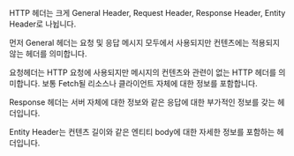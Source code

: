 HTTP 헤더는 크게 General Header, Request Header, Response Header, Entity Header로 나뉩니다.

먼저 General 헤더는 요청 및 응답 메시지 모두에서 사용되지만 컨텐츠에는 적용되지 않는 헤더를 의미합니다.

요청헤더는 HTTP 요청에 사용되지만 메시지의 컨텐츠와 관련이 없는 HTTP 헤더를 의미합니다.
보통 Fetch될 리소스나 클라이언트 자체에 대한 정보를 포함합니다.

Response 헤더는 서버 자체에 대한 정보와 같은 응답에 대한 부가적인 정보를 갖는 헤더입니다.

Entity Header는 컨텐츠 길이와 같은 엔티티 body에 대한 자세한 정보를 포함하는 헤더입니다.